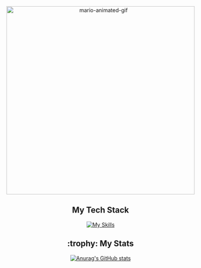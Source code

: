 <div align="center">
  <img src="https://user-images.githubusercontent.com/74038190/225813708-98b745f2-7d22-48cf-9150-083f1b00d6c9.gif" width="500" alt="mario-animated-gif">

  <h2>My Tech Stack</h2>
  
  [![My Skills](https://skillicons.dev/icons?i=dotnet,cs,azure,react,ts,js,html,css,rabbitmq,redis,postgres,docker,kubernetes,githubactions)](https://skillicons.dev)

  <h2>:trophy: My Stats</h2>

  [![Anurag's GitHub stats](https://github-readme-stats.vercel.app/api?username=adamthewilliam)](https://github.com/anuraghazra/github-readme-stats)
</div>



